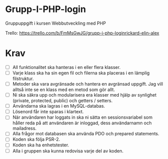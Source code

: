 # Grupp-I-PHP-login
Gruppuppgift i kursen Webbutveckling med PHP

Trello:
    https://trello.com/b/FmMsGwJG/grupp-i-php-loginrickard-elin-alex

# Krav
- [ ] All funktionalitet ska hanteras i en eller flera klasser.
- [ ] Varje klass ska ha sin egen fil och filerna ska placeras i en lämplig filstruktur.
- [ ] Metoder ska vara avgränsade och hantera en avgränsad uppgift. Jag vill alltså inte se en klass med en metod som gör allt.
- [ ] Ni ska säkra upp och modularisera era klasser med hjälp av synlighet (private, protected, public) och getters / setters.
- [ ] Användarna ska lagras i en MySQL-databas.
- [ ] Lösenord får inte sparas i klartext.
- [ ] När användaren har loggats in ska ni sätta en sessionsvariabel som håller reda på att användaren är inloggad, dess användarnamn och mailadress.
- [ ] Alla frågor mot databasen ska använda PDO och prepared statements.
- [ ] Koden ska följa PSR-2.
- [ ] Koden ska ha enhetstester.
- [ ] Alla i gruppen ska kunna redovisa varje del av koden.
